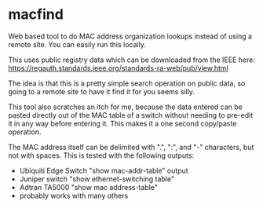 # macfind
Web based tool to do MAC address organization lookups instead of using a remote
site.  You can easily run this locally.

This uses public registry data which can be downloaded from the IEEE
here: https://regauth.standards.ieee.org/standards-ra-web/pub/view.html

The idea is that this is a pretty simple search operation on public data,
so going to a remote site to have it find it for you seems silly.

This tool also scratches an itch for me, because the data entered can be
pasted directly out of the MAC table of a switch without needing to pre-edit
it in any way before entering it.  This makes it a one second copy/paste
operation.

The MAC address itself can be delimited with ".", ":", and "-" characters, but
not with spaces.  This is tested with the following outputs:

 * Ubiquiti Edge Switch "show mac-addr-table" output
 * Juniper switch "show ethernet-switching table"
 * Adtran TA5000 "show mac address-table"
 * probably works with many others

